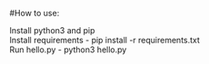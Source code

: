 #How to use:

Install python3 and pip  
Install requirements - pip install -r requirements.txt  
Run hello.py - python3 hello.py  


